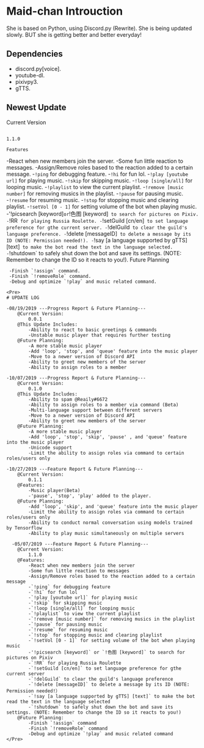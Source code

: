 Maid-chan Introuction
=====================
She is based on Python, using Discord.py (Rewrite).
She is being updated slowly.
BUT she is getting better and better everyday!

Dependencies
------------

- discord.py[voice].
- youtube-dl.
- pixivpy3.
- gTTS.

Newest Update
-------------

Current Version
~~~~~~~~~~~~~~~~~~

1.1.0

Features
~~~~~~~~~~~~~~~~~~

 -React when new members join the server.
 -Some fun little reaction to messages.
 -Assign/Remove roles based to the reaction added to a certain message.
 -`!ping` for debugging feature.
 -`!hi` for fun lol.
 -`!play [youtube url]` for playing music.
 -`!skip` for skipping music.
 -`!loop [single/all]` for looping music.
 -`!playlist` to view the current playlist.
 -`!remove [music number]` for removing musics in the playlist.
 -`!pause` for pausing music.
 -`!resume` for resuming music.
 -`!stop` for stopping music and clearing playlist.
 -`!setVol [0 - 1]` for setting volume of the bot when playing music.
 -'!picsearch [keyword]` or `!色图 [keyword]` to search for pictures on Pixiv.
 -`!RR` for playing Russia Roulette.
 -`!setGuild [cn/en]` to set language preference for gthe current server.
 -`!delGuild` to clear the guild's language preference.
 -`!delete [messageID]` to delete a message by its ID (NOTE: Permission needed!).
 -`!say [a language supported by gTTS] [text]` to make the bot read the text in the language selected.
 -`!shutdown` to safely shut down the bot and save its settings. (NOTE: Remember to change the ID so it reacts to you!).
Future Planning
~~~~~~~~~~~~~~~
 -Finish `!assign` command.
 -Finish `!removeRole` command.
 -Debug and optimize `!play` and music related command.

<Pre>
# UPDATE LOG

-08/19/2019 ---Progress Report & Future Planning---
    @Current Version:
        0.0.1
    @This Update Includes:
        -Ability to react to basic greetings & commands
        -Unstable music player that requires further testing
    @Future Planning:
        -A more stable music player
        -Add 'loop', 'stop', and 'queue' feature into the music player
        -Move to a newer version of Discord API
        -Ability to greet new members of the server
        -Ability to assign roles to a member

-10/07/2019 ---Progress Report & Future Planning---
    @Current Version:
        0.1.0
    @This Update Includes:
        -Ability to spam @Reaily#6672
        -Ability to assign roles to a member via command (Beta)
        -Multi-language support between different servers
        -Move to a newer version of Discord API
        -Ability to greet new members of the server
    @Future Planning:
        -A more stable music player
        -Add 'loop', 'stop', 'skip', 'pause' , and 'queue' feature into the music player
        -Unicode support
        -Limit the ability to assign roles via command to certain roles/users only

-10/27/2019 ---Feature Report & Future Planning---
    @Current Version:
        0.1.1
    @Features:
        -Music player(Beta)
        -'pause', 'stop', 'play' added to the player.
    @Future Planning:
        -Add 'loop', 'skip', and 'queue' feature into the music player
        -Limit the ability to assign roles via command to certain roles/users only
        -Ability to conduct normal conversation using models trained by Tensorflow
        -Ability to play music simultaneously on multiple servers
        
  -05/07/2019 ---Feature Report & Future Planning---
    @Current Version:
        1.1.0
    @Features:
        -React when new members join the server
        -Some fun little reaction to messages
        -Assign/Remove roles based to the reaction added to a certain message
        -`!ping` for debugging feature
        -`!hi` for fun lol
        -`!play [youtube url]` for playing music
        -`!skip` for skipping music
        -`!loop [single/all]` for looping music
        -`!playlist` to view the current playlist
        -`!remove [music number]` for removing musics in the playlist
        -`!pause` for pausing music
        -`!resume` for resuming music
        -`!stop` for stopping music and clearing playlist
        -`!setVol [0 - 1]` for setting volume of the bot when playing music
        -'!picsearch [keyword]` or `!色图 [keyword]` to search for pictures on Pixiv
        -`!RR` for playing Russia Roulette
        -`!setGuild [cn/en]` to set language preference for gthe current server
        -`!delGuild` to clear the guild's language preference
        -`!delete [messageID]` to delete a message by its ID (NOTE: Permission needed!）
        -`!say [a language supported by gTTS] [text]` to make the bot read the text in the language selected
        -`!shutdown` to safely shut down the bot and save its settings. (NOTE: Remember to change the ID so it reacts to you!)
    @Future Planning:
        -Finish `!assign` command
        -Finish `!removeRole` command
        -Debug and optimize `!play` and music related command
</Pre>
